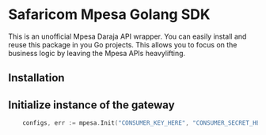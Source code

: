 # Safaricom Mpesa Golang SDK
This is an unofficial Mpesa Daraja API wrapper. You can easily install and reuse this package in you Go projects. This allows you to focus on the business logic by leaving the Mpesa APIs heavylifting.

## Installation

## Initialize instance of the gateway

```go
    configs, err := mpesa.Init("CONSUMER_KEY_HERE", "CONSUMER_SECRET_HERE", "ENVIROMENT (SANDBOX / LIVE)")
```